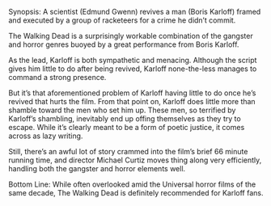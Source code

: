 Synopsis: A scientist (Edmund Gwenn) revives a man (Boris Karloff) framed and executed by a group of racketeers for a crime he didn’t commit.

The Walking Dead is a surprisingly workable combination of the gangster and horror genres buoyed by a great performance from Boris Karloff.

As the lead, Karloff is both sympathetic and menacing.  Although the script gives him little to do after being revived, Karloff none-the-less manages to command a strong presence. 

But it’s that aforementioned problem of Karloff having little to do once he’s revived that hurts the film.  From that point on, Karloff does little more than shamble toward the men who set him up.  These men, so terrified by Karloff’s shambling, inevitably end up offing themselves as they try to escape. While it’s clearly meant to be a form of poetic justice, it comes across as lazy writing. 

Still, there’s an awful lot of story crammed into the film’s brief 66 minute running time, and director Michael Curtiz moves thing along very efficiently, handling both the gangster and horror elements well.

Bottom Line: While often overlooked amid the Universal horror films of the same decade, The Walking Dead is definitely recommended for Karloff fans.

